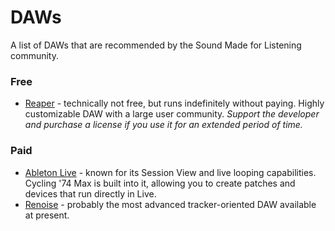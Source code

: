 # DAWs
A list of DAWs that are recommended by the Sound Made for Listening community.

### Free
* [Reaper](https://www.reaper.fm/) - technically not free, but runs indefinitely without paying. Highly customizable DAW with a large user community. *Support the developer and purchase a license if you use it for an extended period of time.*

### Paid
* [Ableton Live](https://www.ableton.com/en/live/) - known for its Session View and live looping capabilities. Cycling '74 Max is built into it, allowing you to create patches and devices that run directly in Live.
* [Renoise](https://www.renoise.com/) - probably the most advanced tracker-oriented DAW available at present.